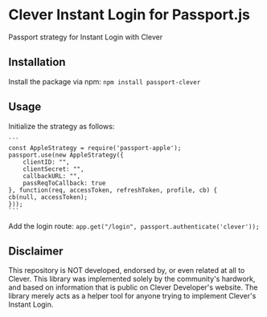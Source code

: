 # Clever Instant Login for Passport.js 

Passport strategy for Instant Login with Clever

## Installation 
Install the package via npm: `npm install passport-clever`

## Usage 
Initialize the strategy as follows: 

    ```
    const AppleStrategy = require('passport-apple');
    passport.use(new AppleStrategy({
        clientID: "",
        clientSecret: "",
        callbackURL: "",
        passReqToCallback: true
    }, function(req, accessToken, refreshToken, profile, cb) {
    cb(null, accessToken);
    }));
    ```

Add the login route: 
`app.get("/login", passport.authenticate('clever'));`

## Disclaimer 
This repository is NOT developed, endorsed by, or even related at all to Clever. This library was implemented solely by the community's hardwork, and based on information that is public on Clever Developer's website. The library merely acts as a helper tool for anyone trying to implement Clever's Instant Login.